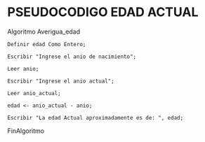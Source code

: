# PSEUDOCODIGO EDAD ACTUAL
Algoritmo Averigua_edad

	Definir edad Como Entero;
  
	Escribir "Ingrese el anio de nacimiento";
  
	Leer anio;
  
	Escribir "Ingrese el anio actual";
  
	Leer anio_actual;
  
	edad <- anio_actual - anio;
  
	Escribir "La edad Actual aproximadamente es de: ", edad;
  
FinAlgoritmo
